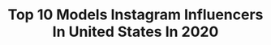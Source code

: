 ---
title: Top 10 Models Instagram Influencers In United States In 2020
description: >-
  Find top models Instagram influencers in United States in 2020. Most popular hashtags: #stayhome #ad #actor #ootdkids.
platform: Instagram
profiles:
  - username: "relaxitsredd"
    fullname: >-
      RedfromtheCut🦇
    location: "United States"
    followers: 5809
    engagement: 1917
    commentsToLikes: 0.098616
    id: ck6ud9ch2jsgc0j71wxmc4ffa
    verified: false
    hashtags: "#jewelofthebluff, #suelections, #homecoming, #920"
  - username: "lelaespinal"
    fullname: >-
      ℒ𝑒𝓁𝒶 🎀
    location: "United States"
    followers: 31134
    engagement: 737
    commentsToLikes: 0.087073
    id: ck6ty3vhm1ix00j71urgrsv43
    verified: false
    hashtags: "#sponsored, #wowsclub, #pillowchallenge, #dontrushchallenge"
  - username: "angelicawalejnis"
    fullname: >-
      Angelica Walejnis
    location: "United States"
    followers: 6132
    engagement: 1557
    commentsToLikes: 0.166654
    id: ck5hrsas9ve6f0i115el5t7kg
    verified: false
    hashtags: "#tgif"
  - username: "polinarexy"
    fullname: >-
      Polina Putilova
    location: "United States"
    followers: 33577
    engagement: 809
    commentsToLikes: 0.055517
    id: ck55o2e3m7hsw0i1120oc3jyr
    verified: false
    hashtags: "#aureliegi, #excliv, #mylovelytrend, #ad"
  - username: "itsemilydobson"
    fullname: >-
      Emily Dobson♡
    location: "United States"
    followers: 80505
    engagement: 833
    commentsToLikes: 0.063614
    id: ck15qkv9s3ci10i19pwkzwmvb
    verified: false
    hashtags: "#latindancer, #autumnvibes, #spookyseason, #iceskating"
  - username: "alex.hansenn"
    fullname: >-
      Alex
    location: "United States"
    followers: 31456
    engagement: 786
    commentsToLikes: 0.067651
    id: ck13bn2l8w7y20i19qwdoqpdf
    verified: false
    hashtags: "#1917, #brentchua, #selfquarentine, #funny"
  - username: "allabout.mya"
    fullname: >-
      lil my.. ♛
    location: "United States"
    followers: 7606
    engagement: 1445
    commentsToLikes: 0.131323
    id: ck0u6kowz26fm0i19eidkaukx
    verified: false
    hashtags: "#crocs, #angelic"
  - username: "jakob_magnus"
    fullname: >-
      Jakob Magnus
    location: "United States"
    followers: 62761
    engagement: 1223
    commentsToLikes: 0.084832
    id: ck0tws4ibgmft0i19ar004hih
    verified: false
    hashtags: ""
  - username: "cindygutierrz"
    fullname: >-
      Cindy P. Gutiérrez
    location: "United States"
    followers: 20009
    engagement: 1084
    commentsToLikes: 0.068409
    id: ck8t7hd46gsxn0j78c7saeimc
    verified: false
    hashtags: "#magickingdom, #disney, #stayhome, #explorepage"
  - username: "jadongrundy"
    fullname: >-
      Grun
    location: "United States"
    followers: 50309
    engagement: 937
    commentsToLikes: 0.053804
    id: ck8syug39m1u20j783bzjjr8j
    verified: false
    hashtags: "#pacpartner, #pacsunmens, #ad"
---